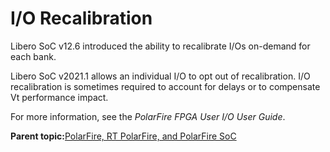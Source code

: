 # I/O Recalibration

Libero SoC v12.6 introduced the ability to recalibrate I/Os on-demand for each bank.

Libero SoC v2021.1 allows an individual I/O to opt out of recalibration. I/O recalibration is sometimes required to account for delays or to compensate Vt performance impact.

For more information, see the *PolarFire FPGA User I/O User Guide*.

**Parent topic:**[PolarFire, RT PolarFire, and PolarFire SoC](GUID-0DF426A6-97DD-4626-83B9-A155BAC489D8.md)

